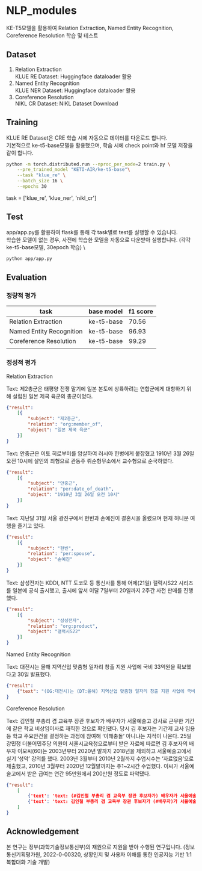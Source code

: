# NLP_modules

KE-T5모델을 활용하여 Relation Extraction, Named Entity Recognition, Coreference Resolution 학습 및 테스트

## Dataset

1. Relation Extraction \
KLUE RE Dataset: Huggingface dataloader 활용
2. Named Entity Recognition \
KLUE NER Dataset: Huggingface dataloader 활용
3. Coreference Resolution \
NIKL CR Dataset: NIKL Dataset Download

## Training

KLUE RE Dataset은 CRE 학습 시에 자동으로 데이터를 다운로드 합니다. \
기본적으로 ke-t5-base모델을 활용했으며, 학습 시에 check point와 hf 모델 저장을 같이 합니다.

```bash
python -m torch.distributed.run --nproc_per_node=2 train.py \
    --pre_trained_model "KETI-AIR/ke-t5-base"\
    --task "klue_re" \
    --batch_size 16 \
    --epochs 30
```

task = ['klue_re', 'klue_ner', 'nikl_cr']

## Test

app/app.py를 활용하여 flask를 통해 각 task별로 test를 실행할 수 있습니다. \
학습한 모델이 없는 경우, 사전에 학습한 모델을 자동으로 다운받아 실행합니다. (각각 ke-t5-base모델, 30epoch 학습) \

```bash
python app/app.py
```

## Evaluation

### 정량적 평가

| task | base model | f1 score  |
| --- | --- | --- |
| Relation Extraction | ke-t5-base | 70.56  |
| Named Entity Recognition | ke-t5-base | 96.93  |
| Coreference Resolution | ke-t5-base | 99.29  |
|  |  |  |

### 정성적 평가

Relation Extraction

Text: 제2총군은 태평양 전쟁 말기에 일본 본토에 상륙하려는 연합군에게 대항하기 위해 설립된 일본 제국 육군의 총군이었다.

```json
{"result":
    [{
        "subject": "제2총군",
        "relation": "org:member_of",
        "object": "일본 제국 육군"
    }]
}
```

Text: 안중근은 이토 히로부미를 암살하여 러시아 헌병에게 붙잡혔고 1910년 3월 26일 오전 10시에 살인의 죄형으로 관동주 뤼순형무소에서 교수형으로 순국하였다.

```json
{"result":
    [{
        "subject": "안중근",
        "relation": "per:date_of_death",
        "object": "1910년 3월 26일 오전 10시"
    }]
}
```

Text: 지난달 31일 서울 광진구에서 현빈과 손예진이 결혼시을 올렸으며 현재 허니문 여행을 즐기고 있다.

```json
{"result":
    [{
        "subject": "현빈",
        "relation": "per:spouse",
        "object": "손예진"
    }]
}
```

Text: 삼성전자는 KDDI, NTT 도코모 등 통신사를 통해 어제(21일) 갤럭시S22 시리즈를 일본에 공식 출시했고, 출시에 앞서 이달 7일부터 20일까지 2주간 사전 판매를 진행했다.

```json
{"result":
    [{
        "subject": "삼성전자",
        "relation": "org:product",
        "object": "갤럭시S22"
    }]
}
```

Named Entity Recognition

Text: 대전시는 올해 지역산업 맞춤형 일자리 창출 지원 사업에 국비 33억원을 확보했다고 30일 발표했다.

```json
{"result":
    {"text": "(OG:대전시)는 (DT:올해) 지역산업 맞춤형 일자리 창출 지원 사업에 국비 (QT:33억원을) 확보했다고 (DT:30일) 발표했다."}
}
```

Coreference Resolution

Text: 김인철 부총리 겸 교육부 장관 후보자가 배우자가 서울예술고 강사로 근무한 기간에 같은 학교 비상임이사로 재직한 것으로 확인됐다. 당시 김 후보자는 기간제 교사 임용 등 학교 주요안건을 결정하는 과정에 참여해 ‘이해충돌’ 아니냐는 지적이 나온다. 25일 강민정 더불어민주당 의원이 서울시교육청으로부터 받은 자료에 따르면 김 후보자의 배우자 이모씨(60)는 2003년부터 2020년 말까지 2018년을 제외하고 서울예술고에서 실기 ‘성악’ 강의를 했다. 2003년 3월부터 2010년 2월까지 수업시수는 ‘자료없음’으로 제출했고, 2010년 3월부터 2020년 12월말까지는 주1~2시간 수업했다. 이씨가 서울예술고에서 받은 급여는 연간 95만원에서 200만원 정도로 파악됐다.

```json
{"result":
    [
        {'text': 'text: (#김인철 부총리 겸 교육부 장관 후보자가) 배우자가 서울예술고 강사로 근무한 기간에 같은 학교 비상임이사로 재직한 것으로 확인됐다. 당시 (#김 후보자는) 기간제 교사 임용 등 학교 주요안건을 결정하는 과정에 참여해 ‘이해충돌’ 아니냐는 지적이 나온다. 25일 강민정 더불어민주당 의원이 서울시교육청으로부터 받은 자료에 따르면 (#김 후보자의) 배우자 이모씨(60)는 2003년부터 2020년 말까지 2018년을 제외하고 서울예술고에서 실기 ‘성악’ 강의를 했다. 2003년 3월부터 2010년 2월까지 수업시수는 ‘자료없음’으로 제출했고, 2010년 3월부터 2020년 12월말까지는 주1~2시간 수업했다. 이씨가 서울예술고에서 받은 급여는 연간 95만원에서 200만원 정도로 파악됐다.'}, \
        {'text': 'text: 김인철 부총리 겸 교육부 장관 후보자가 (#배우자)가 서울예술고 강사로 근무한 기간에 같은 학교 비상임이사로 재직한 것으로 확인됐다. 당시 김 후보자는 기간제 교사 임용 등 학교 주요안건을 결정하는 과정에 참여해 ‘이해충돌’ 아니냐는 지적이 나온다. 25일 강민정 더불어민주당 의원이 서울시교육청으로부터 받은 자료에 따르면 (#김 후보자의 배우자 이모씨)(60)는 2003년부터 2020년 말까지 2018년을 제외하고 서울예술고에서 실기 ‘성악’ 강의를 했다. 2003년 3월부터 2010년 2월까지 수업시수는 ‘자료없음’으로 제출했고, 2010년 3월부터 2020년 12월말까지는 주1~2시간 수업했다. (#이씨가) 서울예술고에서 받은 급여는 연간 95만원에서 200만원 정도로 파악됐다.'}
    ]
}
```

## Acknowledgement
본 연구는 정부(과학기술정보통신부)의 재원으로 지원을 받아 수행된 연구입니다. (정보통신기획평가원, 2022-0-00320, 상황인지 및 사용자 이해를 통한 인공지능 기반 1:1 복합대화 기술 개발)
